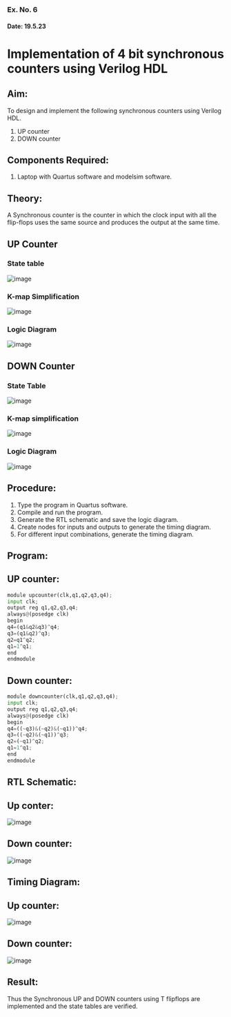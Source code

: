 ### Ex. No. 6
#### Date: 19.5.23
# Implementation of 4 bit synchronous counters using Verilog HDL
## Aim:
To design and implement the following synchronous counters using Verilog HDL.
1.	UP counter
2.	DOWN counter
## Components Required:
1.	Laptop with Quartus software and modelsim software.
## Theory:
A Synchronous counter is the counter in which the clock input with all the flip-flops uses the same source and produces the output at the same time.
## UP Counter
### State table
![image](https://github.com/rvinifa/Counter/assets/133735746/ede78598-89fd-4aeb-9d82-329e45d05f2a)

### K-map Simplification

   ![image](https://github.com/rvinifa/Counter/assets/133735746/21554263-611b-44a2-8f78-7b2220ef5a05)
   
### Logic Diagram
![image](https://github.com/rvinifa/Counter/assets/133735746/2ab715d3-f6d5-4cf6-8fda-8fa666518c0b)



## DOWN Counter
### State Table
 ![image](https://github.com/rvinifa/Counter/assets/133735746/5be9585c-11aa-47c3-beaf-0dca916750f2)

### K-map simplification
 ![image](https://github.com/rvinifa/Counter/assets/133735746/dde7bc60-3a4f-4fb7-811d-f420cb74bdef)

### Logic Diagram
 ![image](https://github.com/rvinifa/Counter/assets/133735746/64e2d7b7-1646-4ca7-bc6c-c7c10881223c)

## Procedure:
1.	Type the program in Quartus software.
2.	Compile and run the program.
3.	Generate the RTL schematic and save the logic diagram.
4.	Create nodes for inputs and outputs to generate the timing diagram.
5.	For different input combinations, generate the timing diagram.


## Program:
## UP counter:
```py
module upcounter(clk,q1,q2,q3,q4);
input clk;
output reg q1,q2,q3,q4;
always@(posedge clk)
begin
q4=(q1&q2&q3)^q4;
q3=(q1&q2)^q3;
q2=q1^q2;
q1=1^q1;
end
endmodule
```
## Down counter:
```py
module downcounter(clk,q1,q2,q3,q4);
input clk;
output reg q1,q2,q3,q4;
always@(posedge clk)
begin
q4=((~q3)&(~q2)&(~q1))^q4;
q3=((~q2)&(~q1))^q3;
q2=(~q1)^q2;
q1=1^q1;
end
endmodule
```


## RTL Schematic:
## Up conter:
![image](https://github.com/kanishka2305/Counter/assets/113497357/6d45e784-53d0-41c2-94fe-ff7cb8131713)
## Down counter:
![image](https://github.com/kanishka2305/Counter/assets/113497357/76497774-409a-4e49-bf21-2dcf3d83e476)





## Timing Diagram:
## Up counter:
![image](https://github.com/kanishka2305/Counter/assets/113497357/43e27fed-de0d-48fd-b103-9ed2d93dc497)
## Down counter:
![image](https://github.com/kanishka2305/Counter/assets/113497357/ede648d7-da0c-44b7-9d18-4ce3d2ba09f4)



## Result:
Thus the Synchronous UP and DOWN counters using T flipflops are implemented and the state tables are verified.

